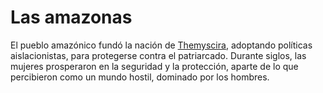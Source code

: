 # Las amazonas

<p>El pueblo amazónico fundó la nación de <a href="https://es.wikipedia.org/wiki/Temiscira_(c%C3%B3mic)" title="Temiscira (cómic)">Themyscira</a>, adoptando políticas aislacionistas, para protegerse contra el patriarcado. Durante siglos, las mujeres prosperaron en la seguridad y la protección, aparte de lo que percibieron como un mundo hostil, dominado por los hombres.
</p>
